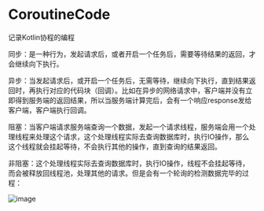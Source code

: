 # CoroutineCode
记录Kotlin协程的编程

同步：是一种行为，发起请求后，或者开启一个任务后，需要等待结果的返回，才会继续向下执行。

异步：当发起请求后，或开启一个任务后，无需等待，继续向下执行，直到结果返回时，再执行对应的代码块（回调）。比如在异步的网络请求中，客户端并没有立即得到服务端的返回结果，所以当服务端计算完后，会有一个响应response发给客户端，客户端执行回调。

阻塞：当客户端请求服务端查询一个数据，发起一个请求线程，服务端会用一个处理线程来处理这个请求，这个处理线程实际去查询数据库时，执行IO操作，那么这个线程就会挂起等待，不会执行其他的操作，直到查询的结果返回。

非阻塞：这个处理线程实际去查询数据库时，执行IO操作，线程不会挂起等待，而会被释放回线程池，处理其他的请求。但是会有一个轮询的检测数据完毕的过程：

![image](https://user-images.githubusercontent.com/72843017/205905915-9e5f2830-d185-4027-9d90-01979043ca14.png)
